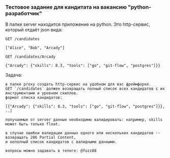 ### Тестовое задание для кандитата на вакансию "python-разработчик"

В папке server находится приложение на python. 
Это http-сервис, который отдаёт json вида:

```
GET /candidates

["Alice", "Bob", "Arcady"]

GET /candidates/Arcady

{"Arcady": {"skills": 8.3, "tools": ["go", "git-flow", "postgres"]}}
```

Задача:
```
в папке proxy создать http-сервис на удобном для вас фреймфорке.
GET `/candidates` должен возвращать полный список всех кандидатов с их инструментами и уровнем скиллов.
формат списка кандидатов:

[{"Arcady": {"skills": 8.3, "tools": ["go", "git-flow", "postgres"]}}, ..]

получаемые от server данные необходимо валидировать: например, skills может быть только float.

в случае ошибки валидации данных одного или нескольких кандидатов -- возвращать 206 Partial Content,
и неполный список кандидатов с валидными данными.

вопросы можно задавать в телегe: @fuzz88
```
